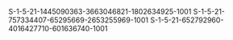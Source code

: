 S-1-5-21-1445090363-3663046821-1802634925-1001
S-1-5-21-757334407-65295669-2653255969-1001
S-1-5-21-652792960-4016427710-601636740-1001
